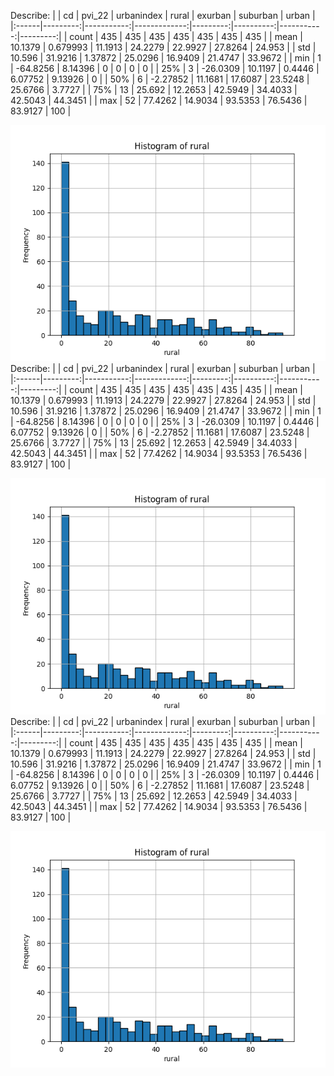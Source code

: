 Describe:
|       |       cd |     pvi_22 |   urbanindex |    rural |   exurban |   suburban |    urban |
|:------|---------:|-----------:|-------------:|---------:|----------:|-----------:|---------:|
| count | 435      | 435        |    435       | 435      | 435       |  435       | 435      |
| mean  |  10.1379 |   0.679993 |     11.1913  |  24.2279 |  22.9927  |   27.8264  |  24.953  |
| std   |  10.596  |  31.9216   |      1.37872 |  25.0296 |  16.9409  |   21.4747  |  33.9672 |
| min   |   1      | -64.8256   |      8.14396 |   0      |   0       |    0       |   0      |
| 25%   |   3      | -26.0309   |     10.1197  |   0.4446 |   6.07752 |    9.13926 |   0      |
| 50%   |   6      |  -2.27852  |     11.1681  |  17.6087 |  23.5248  |   25.6766  |   3.7727 |
| 75%   |  13      |  25.692    |     12.2653  |  42.5949 |  34.4033  |   42.5043  |  44.3451 |
| max   |  52      |  77.4262   |     14.9034  |  93.5353 |  76.5436  |   83.9127  | 100      |

![congress_viz](plot_from_data.png)
Describe:
|       |       cd |     pvi_22 |   urbanindex |    rural |   exurban |   suburban |    urban |
|:------|---------:|-----------:|-------------:|---------:|----------:|-----------:|---------:|
| count | 435      | 435        |    435       | 435      | 435       |  435       | 435      |
| mean  |  10.1379 |   0.679993 |     11.1913  |  24.2279 |  22.9927  |   27.8264  |  24.953  |
| std   |  10.596  |  31.9216   |      1.37872 |  25.0296 |  16.9409  |   21.4747  |  33.9672 |
| min   |   1      | -64.8256   |      8.14396 |   0      |   0       |    0       |   0      |
| 25%   |   3      | -26.0309   |     10.1197  |   0.4446 |   6.07752 |    9.13926 |   0      |
| 50%   |   6      |  -2.27852  |     11.1681  |  17.6087 |  23.5248  |   25.6766  |   3.7727 |
| 75%   |  13      |  25.692    |     12.2653  |  42.5949 |  34.4033  |   42.5043  |  44.3451 |
| max   |  52      |  77.4262   |     14.9034  |  93.5353 |  76.5436  |   83.9127  | 100      |

![congress_viz](plot_from_data.png)
Describe:
|       |       cd |     pvi_22 |   urbanindex |    rural |   exurban |   suburban |    urban |
|:------|---------:|-----------:|-------------:|---------:|----------:|-----------:|---------:|
| count | 435      | 435        |    435       | 435      | 435       |  435       | 435      |
| mean  |  10.1379 |   0.679993 |     11.1913  |  24.2279 |  22.9927  |   27.8264  |  24.953  |
| std   |  10.596  |  31.9216   |      1.37872 |  25.0296 |  16.9409  |   21.4747  |  33.9672 |
| min   |   1      | -64.8256   |      8.14396 |   0      |   0       |    0       |   0      |
| 25%   |   3      | -26.0309   |     10.1197  |   0.4446 |   6.07752 |    9.13926 |   0      |
| 50%   |   6      |  -2.27852  |     11.1681  |  17.6087 |  23.5248  |   25.6766  |   3.7727 |
| 75%   |  13      |  25.692    |     12.2653  |  42.5949 |  34.4033  |   42.5043  |  44.3451 |
| max   |  52      |  77.4262   |     14.9034  |  93.5353 |  76.5436  |   83.9127  | 100      |

![congress_viz](plot_from_data.png)
